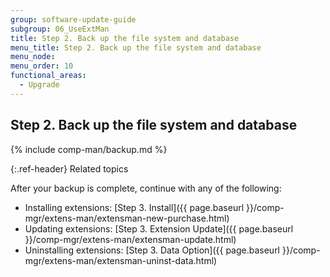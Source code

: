```yaml
---
group: software-update-guide
subgroup: 06_UseExtMan
title: Step 2. Back up the file system and database
menu_title: Step 2. Back up the file system and database
menu_node:
menu_order: 10
functional_areas:
  - Upgrade
---
```


## Step 2. Back up the file system and database

{% include comp-man/backup.md %}

{:.ref-header}
Related topics

After your backup is complete, continue with any of the following:

*  Installing extensions: [Step 3. Install]({{ page.baseurl }}/comp-mgr/extens-man/extensman-new-purchase.html)
*  Updating extensions: [Step 3. Extension Update]({{ page.baseurl }}/comp-mgr/extens-man/extensman-update.html)
*  Uninstalling extensions: [Step 3. Data Option]({{ page.baseurl }}/comp-mgr/extens-man/extensman-uninst-data.html)

